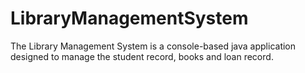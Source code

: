 # LibraryManagementSystem
The Library Management System is a console-based java application designed to manage the student record, books and loan record.
